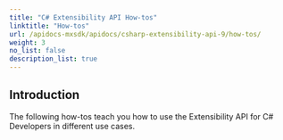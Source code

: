 ```yaml
---
title: "C# Extensibility API How-tos"
linktitle: "How-tos"
url: /apidocs-mxsdk/apidocs/csharp-extensibility-api-9/how-tos/
weight: 3
no_list: false
description_list: true
---
```


## Introduction

The following how-tos teach you how to use the Extensibility API for C# Developers in different use cases.
